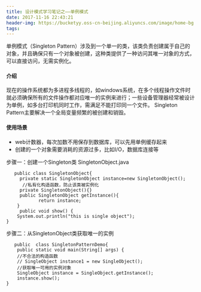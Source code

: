 ```yaml
---
title: 设计模式学习笔记之——单例模式
date: 2017-11-16 22:43:21
header-img: https://bucketyy.oss-cn-beijing.aliyuncs.com/image/home-bg.jpg
tags:
---
```


单例模式（Singleton Pattern）涉及到一个单一的类，该类负责创建属于自己的对象，并且确保只有一个对象被创建，这种类提供了一种访问其唯一对象的方式，可以直接访问，无需实例化。
        
#### 介绍
   现在的操作系统都为多进程多线程的，如windows系统，在多个线程操作文件时就必须确保所有的文件操作都对应唯一的实例来进行；一些设备管理器经常被设计为单例，如多台打印机同时工作，需满足不能打印同一个文件。
Singleton Pattern主要解决一个全局变量频繁的被创建和销毁。

#### 使用场景
 * web计数器，每次加数不用保存到数据库，可以先用单例缓存起来
* 创建的一个对象需要消耗的资源过多，比如I/O，数据库连接等
  
步骤一：创建一个Singleton类  SingletonObject.java

       public class SingletonObject{
         private static SingletonObject instance=new SingletonObject();
          //私有化构造函数，防止该类被实例化
         private SingletonObject(){}
         public SingletonObject getInstance(){
                return instance;   
        }
         public void show() {
        System.out.println("this is single object");
    }

步骤二：从SingletonObject类获取唯一的实例

       public  class SingletonPatternDemo{
        public static void main(String[] args) {
        //不合法的构造函数
        // SingleObject instance1 = new SingleObject();
        //获取唯一可用的实例对象
        SingleObject instance = SingleObject.getInstance();
        instance.show();
    }
